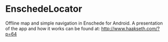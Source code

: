 EnschedeLocator
===============

Offline map and simple navigation in Enschede for Android. A presentation of the app and how it works can be found at: http://www.haakseth.com/?p=64
